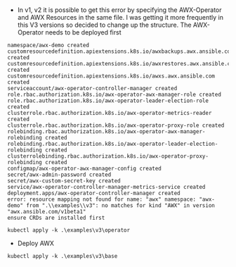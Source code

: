 # 

- In v1, v2 it is possible to get this error by specifying the AWX-Operator and AWX Resources in the same file. I was getting it more frequently in this V3 versions so decided to change up the structure. The AWX-Operator needs to be deployed first

```shell
namespace/awx-demo created
customresourcedefinition.apiextensions.k8s.io/awxbackups.awx.ansible.com created
customresourcedefinition.apiextensions.k8s.io/awxrestores.awx.ansible.com created
customresourcedefinition.apiextensions.k8s.io/awxs.awx.ansible.com created
serviceaccount/awx-operator-controller-manager created
role.rbac.authorization.k8s.io/awx-operator-awx-manager-role created
role.rbac.authorization.k8s.io/awx-operator-leader-election-role created
clusterrole.rbac.authorization.k8s.io/awx-operator-metrics-reader created
clusterrole.rbac.authorization.k8s.io/awx-operator-proxy-role created
rolebinding.rbac.authorization.k8s.io/awx-operator-awx-manager-rolebinding created
rolebinding.rbac.authorization.k8s.io/awx-operator-leader-election-rolebinding created
clusterrolebinding.rbac.authorization.k8s.io/awx-operator-proxy-rolebinding created
configmap/awx-operator-awx-manager-config created
secret/awx-admin-password created
secret/awx-custom-secret-key created
service/awx-operator-controller-manager-metrics-service created
deployment.apps/awx-operator-controller-manager created
error: resource mapping not found for name: "awx" namespace: "awx-demo" from ".\\examples\\v3": no matches for kind "AWX" in version "awx.ansible.com/v1beta1"
ensure CRDs are installed first
```

```shell
kubectl apply -k .\examples\v3\operator
```

- Deploy AWX

```shell
kubectl apply -k .\examples\v3\base
```
